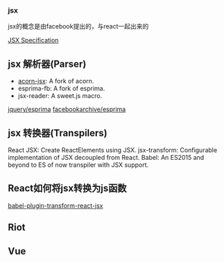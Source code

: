 ### jsx

jsx的概念是由facebook提出的，与react一起出来的


[JSX Specification](https://github.com/facebook/jsx)

## jsx 解析器(Parser)
* [acorn-jsx](https://github.com/RReverser/acorn-jsx): A fork of acorn.
* esprima-fb: A fork of esprima.
* jsx-reader: A sweet.js macro.


[jquery/esprima](https://github.com/jquery/esprima)
[facebookarchive/esprima](https://github.com/facebookarchive/esprima)

## jsx 转换器(Transpilers)
React JSX: Create ReactElements using JSX.
jsx-transform: Configurable implementation of JSX decoupled from React.
Babel: An ES2015 and beyond to ES of now transpiler with JSX support.


## React如何将jsx转换为js函数
[babel-plugin-transform-react-jsx](https://github.com/babel/babel/tree/master/packages/babel-plugin-transform-react-jsx)


## Riot


## Vue

<!-- 这三者都有使用jsx的理念 -->
